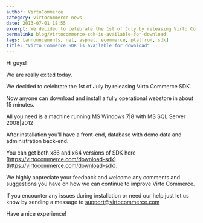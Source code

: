 ```yaml
---
author: VirtoCommerce
category: virtocommerce-news
date: 2013-07-01 18:55
excerpt: We decided to celebrate the 1st of July by releasing Virto Commerce SDK.
permalink: blog/virtocommerce-sdk-is-available-for-download
tags: [announcements, net, aspnet, ecommerce, platfrom, sdk]
title: "Virto Commerce SDK is available for download"
---
```

Hi guys!

We are really exited today.

We decided to celebrate the 1st of July by releasing Virto Commerce SDK.

Now anyone can download and install a fully operational webstore in about 15 minutes.

All you need is a machine running MS Windows 7|8 with MS SQL Server 2008|2012

After installation you'll have a front-end, database with demo data and administration back-end.

You can get both x86 and x64 versions of SDK here [https://virtocommerce.com/download-sdk](https://virtocommerce.com/download-sdk).

We highly appreciate your feedback and welcome any comments and suggestions you have on how we can continue to improve Virto Commerce.

If you encounter any issues during installation or need our help just let us know by sending a message to support@virtocommerce.com
  
Have a nice experience!
